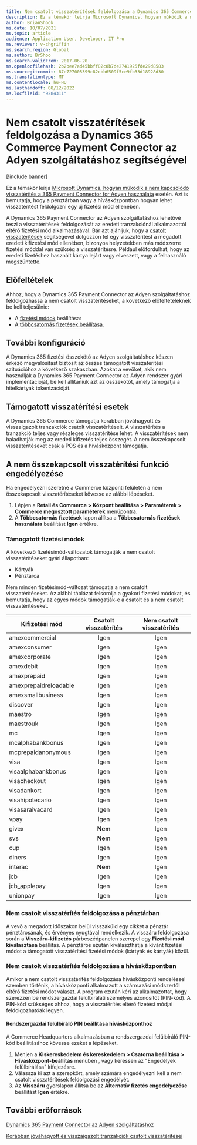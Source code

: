 ```yaml
---
title: Nem csatolt visszatérítések feldolgozása a Dynamics 365 Commerce Payment Connector az Adyen szolgáltatáshoz segítségével
description: Ez a témakör leírja Microsoft Dynamics, hogyan működik a nem kapcsolódó visszatérítés a 365 Payment Connector for Adyen használata esetén.
author: BrianShook
ms.date: 10/07/2021
ms.topic: article
audience: Application User, Developer, IT Pro
ms.reviewer: v-chgriffin
ms.search.region: Global
ms.author: BrShoo
ms.search.validFrom: 2017-06-20
ms.openlocfilehash: 2b2bee7ad45bbff82c8b7de2741925fde29d8583
ms.sourcegitcommit: 87e727005399c82cbb6509f5ce9fb33d18928d30
ms.translationtype: MT
ms.contentlocale: hu-HU
ms.lasthandoff: 08/12/2022
ms.locfileid: "9284311"
---
```

# <a name="process-unlinked-refunds-with-the-dynamics-365-commerce-payment-connector-for-adyen"></a>Nem csatolt visszatérítések feldolgozása a Dynamics 365 Commerce Payment Connector az Adyen szolgáltatáshoz segítségével

[!include [banner](../includes/banner.md)]

Ez a témakör leírja [Microsoft Dynamics, hogyan működik a nem kapcsolódó visszatérítés a 365 Payment Connector for Adyen használata](adyen-connector.md) esetén. Azt is bemutatja, hogy a pénztárban vagy a hívásközpontban hogyan lehet visszatérítést feldolgozni egy új fizetési mód ellenében.

A Dynamics 365 Payment Connector az Adyen szolgáltatáshoz lehetővé teszi a visszatérítések feldolgozását az eredeti tranzakciónál alkalmazottól eltérő fizetési mód alkalmazásával. Bár azt ajánljuk, hogy a [csatolt visszatérítések](linked-refunds.md) segítségével dolgozzon fel egy visszatérítést a megadott eredeti kifizetési mód ellenében, bizonyos helyzetekben más módszerre fizetési móddal van szükség a visszatérítésre. Például előfordulhat, hogy az eredeti fizetéshez használt kártya lejárt vagy elveszett, vagy a felhasználó megszüntette.

## <a name="prerequisites"></a>Előfeltételek

Ahhoz, hogy a Dynamics 365 Payment Connector az Adyen szolgáltatáshoz feldolgozhassa a nem csatolt visszatérítéseket, a következő előfeltételeknek be kell teljesülnie:

- A [fizetési módok](../payment-methods.md) beállítása:
- A [többcsatornás fizetések beállítása](../omni-channel-payments.md).

## <a name="additional-configuration"></a>További konfiguráció

A Dynamics 365 fizetési összekötő az Adyen szolgáltatáshoz készen érkező megvalósítást biztosít az összes támogatott visszatérítési szituációhoz a következő szakaszban. Azokat a vevőket, akik nem használják a Dynamics 365 Payment Connector az Adyen rendszer gyári implementációját, be kell állítaniuk azt az összekötőt, amely támogatja a hitelkártyák tokenizációját.

## <a name="supported-refund-scenarios"></a>Támogatott visszatérítési esetek

A Dynamics 365 Commerce támogatja korábban jóváhagyott és visszaigazolt tranzakciók csatolt visszatérítéseit. A visszatérítés a tranzakció teljes vagy részleges visszatérítése lehet. A visszatérítések nem haladhatják meg az eredeti kifizetés teljes összegét. A nem összekapcsolt visszatérítéseket csak a POS és a hívásközpont támogatja.

## <a name="enable-unlinked-refunds-functionality"></a>A nem összekapcsolt visszatérítési funkció engedélyezése

Ha engedélyezni szeretné a Commerce központi felületén a nem összekapcsolt visszatérítéseket kövesse az alábbi lépéseket.

1. Lépjen a **Retail és Commerce \> Központ beállítása \> Paraméterek \> Commerce megosztott paraméterek** menüpontra.
1. A **Többcsatornás fizetések** lapon állítsa a **Többcsatornás fizetések használata** beállítást **Igen** értékre.

### <a name="supported-payment-method-variants"></a>Támogatott fizetési módok

A következő fizetésimód-változatok támogatják a nem csatolt visszatérítéseket gyári állapotban:

- Kártyák
- Pénztárca

Nem minden fizetésimód-változat támogatja a nem csatolt visszatérítéseket. Az alábbi táblázat felsorolja a gyakori fizetési módokat, és bemutatja, hogy az egyes módok támogatják-e a csatolt és a nem csatolt visszatérítéseket.

| Kifizetési mód        | Csatolt visszatérítés | Nem csatolt visszatérítés |
|-----------------------|:-------------:|:---------------:|
| amexcommercial        | Igen           | Igen             |
| amexconsumer          | Igen           | Igen             |
| amexcorporate         | Igen           | Igen             |
| amexdebit             | Igen           | Igen             |
| amexprepaid           | Igen           | Igen             |
| amexprepaidreloadable | Igen           | Igen             |
| amexsmallbusiness     | Igen           | Igen             |
| discover              | Igen           | Igen             |
| maestro               | Igen           | Igen             |
| maestrouk             | Igen           | Igen             |
| mc                    | Igen           | Igen             |
| mcalphabankbonus      | Igen           | Igen             |
| mcprepaidanonymous    | Igen           | Igen             |
| visa                  | Igen           | Igen             |
| visaalphabankbonus    | Igen           | Igen             |
| visacheckout          | Igen           | Igen             |
| visadankort           | Igen           | Igen             |
| visahipotecario       | Igen           | Igen             |
| visasaraivacard       | Igen           | Igen             |
| vpay                  | Igen           | Igen             |
| givex                 | **Nem**        | Igen             |
| svs                   | **Nem**        | Igen             |
| cup                   | Igen           | Igen             |
| diners                | Igen           | Igen             |
| interac               | **Nem**        | Igen             |
| jcb                   | Igen           | Igen             |
| jcb_applepay          | Igen           | Igen             |
| unionpay              | Igen           | Igen             |

### <a name="process-an-unlinked-refund-in-pos"></a>Nem csatolt visszatérítés feldolgozása a pénztárban

A vevő a megadott időszakon belül visszaküld egy cikket a pénztár pénztárosának, és érvényes nyugtával rendelkezik. A visszáru feldolgozása során a **Visszáru-kifizetés** párbeszédpanelen szerepel egy **Fizetési mód kiválasztása** beállítás. A pénztáros ezután kiválaszthatja a kívánt fizetési módot a támogatott visszatérítési fizetési módok (kártyák és kártyák) közül.

### <a name="process-an-unlinked-refund-in-call-center"></a>Nem csatolt visszatérítés feldolgozása a hívásközpontban

Amikor a nem csatolt visszatérítés feldolgozása hívásközponti rendeléssel szemben történik, a hívásközponti alkalmazott a származási módszertől eltérő fizetési módot választ. A program ezután kéri az alkalmazottat, hogy szerezzen be rendszergazdai felülbírálati személyes azonosítót (PIN-kód). A PIN-kód szükséges ahhoz, hogy a visszatérítés eltérő fizetési módjai feldolgozhatóak legyen.

#### <a name="set-up-an-administrator-override-pin-for-call-center"></a>Rendszergazdai felülbíráló PIN beállítása hívásközponthoz

A Commerce Headquarters alkalmazásban a rendszergazdai felülbíráló PIN-kód beállításához kövesse ezeket a lépéseket.

1. Menjen a **Kiskereskedelem és kereskedelem \> Csatorna beállítása \> Hívásközpont-beállítás** menüben , vagy keressen az "Engedélyek felülbírálása" kifejezésre.
1. Válassza ki azt a szerepkört, amely számára engedélyezni kell a nem csatolt visszatérítések feldolgozási engedélyét.
1. Az **Visszáru** gyorslapon állítsa be az **Alternatív fizetés engedélyezése** beállítást **Igen** értékre.

## <a name="additional-resources"></a>További erőforrások

[Dynamics 365 Payment Connector az Adyen szolgáltatáshoz](adyen-connector.md)

[Korábban jóváhagyott és visszaigazolt tranzakciók csatolt visszatérítései](linked-refunds.md)
